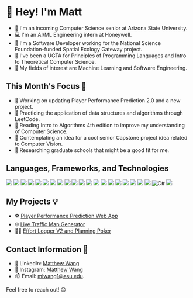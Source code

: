 # 👋 Hey! I'm Matt

- 📓 I'm an incoming Computer Science senior at Arizona State University.
- 💻 I'm an AI/ML Engineering intern at Honeywell.
- 💼 I'm a Software Developer working for the National Science Foundation-funded Spatial Ecology Gateway project.
- 📝 I've been a UGTA for Principles of Programming Languages and Intro to Theoretical Computer Science.
- 🤖 My fields of interest are Machine Learning and Software Engineering.

## This Month's Focus 📌

- 🔭 Working on updating Player Performance Prediction 2.0 and a new project.
- 🌱 Practicing the application of data structures and algorithms through LeetCode.
- 📘 Reading Intro to Algorithms 4th edition to improve my understanding of Computer Science.
- 🤔 Contemplating an idea for a cool senior Capstone project idea related to Computer Vision.
- 🏫 Researching graduate schools that might be a good fit for me.

## Languages, Frameworks, and Technologies

<img src="https://img.shields.io/badge/.NET-512BD4.svg?style=for-the-badge&logo=dotnet&logoColor=white"> <img src="https://img.shields.io/badge/Docker-2496ED.svg?style=for-the-badge&logo=Docker&logoColor=white"> <img src="https://img.shields.io/badge/React-61DAFB.svg?style=for-the-badge&logo=React&logoColor=black"> <img src="https://img.shields.io/badge/Node.js-5FA04E.svg?style=for-the-badge&logo=nodedotjs&logoColor=white"> <img src="https://img.shields.io/badge/Flask-000000.svg?style=for-the-badge&logo=Flask&logoColor=white"> <img src="https://img.shields.io/badge/TensorFlow-FF6F00.svg?style=for-the-badge&logo=TensorFlow&logoColor=white"> <img src="https://img.shields.io/badge/PyTorch-EE4C2C.svg?style=for-the-badge&logo=PyTorch&logoColor=white"> <img src="https://img.shields.io/badge/GitHub-181717.svg?style=for-the-badge&logo=GitHub&logoColor=white"> <img src="https://img.shields.io/badge/pandas-150458.svg?style=for-the-badge&logo=pandas&logoColor=white"> <img src="https://img.shields.io/badge/scikitlearn-F7931E.svg?style=for-the-badge&logo=scikit-learn&logoColor=white"> <img src="https://img.shields.io/badge/Jupyter-F37626.svg?style=for-the-badge&logo=Jupyter&logoColor=white"> <img src="https://img.shields.io/badge/C-A8B9CC.svg?style=for-the-badge&logo=C&logoColor=black"> <img src="https://img.shields.io/badge/C++-00599C.svg?style=for-the-badge&logo=C++&logoColor=white"> <img src="https://img.shields.io/badge/Python-3776AB.svg?style=for-the-badge&logo=Python&logoColor=white"> <img src="https://img.shields.io/badge/JavaScript-F7DF1E.svg?style=for-the-badge&logo=JavaScript&logoColor=black"> <img src="https://img.shields.io/badge/R-276DC3.svg?style=for-the-badge&logo=R&logoColor=white"> <img src="https://img.shields.io/badge/PyCharm-000000.svg?style=for-the-badge&logo=PyCharm&logoColor=white"> <img src="https://img.shields.io/badge/WebStorm-000000.svg?style=for-the-badge&logo=WebStorm&logoColor=white"> <img src="https://img.shields.io/badge/Visual%20Studio-5C2D91.svg?style=for-the-badge&logo=Visual-Studio&logoColor=white"> <img src="https://img.shields.io/badge/Visual%20Studio%20Code-007ACC.svg?style=for-the-badge&logo=Visual-Studio-Code&logoColor=white"> ![C#](https://img.shields.io/badge/c%23-%23239120.svg?style=for-the-badge&logo=csharp&logoColor=white) <img src="https://img.shields.io/badge/TypeScript-007ACC?style=for-the-badge&logo=typescript&logoColor=white">

## My Projects 💡

- ⚽ [Player Performance Prediction Web App](https://github.com/matthewwangg/Player-Performance-Prediction-2.0)<!--: Full-stack web app with machine learning model to make predictions for the English Premier League.-->
- 🌐 [Live Traffic Map Generator](https://github.com/matthewwangg/Live-Traffic-Heat-Map-Generator)<!--: Flask web application that generates a live traffic heat map given a location.-->
- 👨‍💻 [Effort Logger V2 and Planning Poker](https://github.com/RenaudAlly/CSE-360-Effort-Logger)<!--: Productivity tool to aid Agile teams log effort and defect data for decision making and Planning Poker.-->

## Contact Information 📲

- 🔗 LinkedIn: [Matthew Wang](https://www.linkedin.com/in/matthew-wang-cs/)
- 📸 Instagram: [Matthew Wang](https://www.instagram.com/matthewiwang/)
- 📫 Email: [miwang1@asu.edu](mailto:miwang1@asu.edu).

Feel free to reach out! 😊
